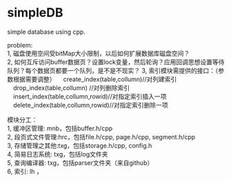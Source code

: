 # simpleDB
simple database using cpp.  

  

problem:  
1, 磁盘使用空间受bitMap大小限制，以后如何扩展数据库磁盘空间？  
2, 如何互斥访问buffer数据页？设置lock变量，然后轮询？应用回调思想设置等待队列？每个数据页都要一个队列，是不是不现实？
3, 索引模块需提供的接口：（参数根据需要调整）
　create_index(table,collumn)//对列建索引
　drop_index(table,collumn) //对列删除索引
　insert_index(table,collumn,rowid)//对指定索引插入一项
　delete_index(table,collumn,rowid)//对指定索引删除一项
  
  
  
模块分工：  
1, 缓冲区管理:   mnb，包括buffer.h/cpp  
2, 段页式文件管理:hrc，包括file.h/cpp, page.h/cpp, segment.h/cpp  
3, 存储管理之其他:txg，包括storage.h/cpp, config.h  
4, 简易日志系统:  txg，包括log文件夹  
5, 查询编译器:    txg，包括parser文件夹（来自github）  
6, 索引:         lh ，
